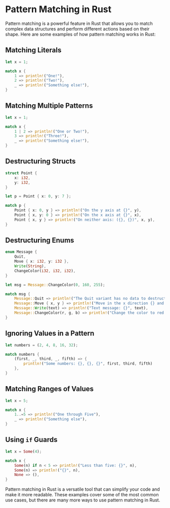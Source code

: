 # Pattern Matching in Rust

Pattern matching is a powerful feature in Rust that allows you to match complex data structures and perform different actions based on their shape. Here are some examples of how pattern matching works in Rust:

## Matching Literals

```rust
let x = 1;

match x {
    1 => println!("One!"),
    2 => println!("Two!"),
    _ => println!("Something else!"),
}
```

## Matching Multiple Patterns

```rust
let x = 1;

match x {
    1 | 2 => println!("One or Two!"),
    3 => println!("Three!"),
    _ => println!("Something else!"),
}
```

## Destructuring Structs

```rust
struct Point {
    x: i32,
    y: i32,
}

let p = Point { x: 0, y: 7 };

match p {
    Point { x: 0, y } => println!("On the y axis at {}", y),
    Point { x, y: 0 } => println!("On the x axis at {}", x),
    Point { x, y } => println!("On neither axis: ({}, {})", x, y),
}
```

## Destructuring Enums

```rust
enum Message {
    Quit,
    Move { x: i32, y: i32 },
    Write(String),
    ChangeColor(i32, i32, i32),
}

let msg = Message::ChangeColor(0, 160, 255);

match msg {
    Message::Quit => println!("The Quit variant has no data to destructure."),
    Message::Move { x, y } => println!("Move in the x direction {} and in the y direction {}", x, y),
    Message::Write(text) => println!("Text message: {}", text),
    Message::ChangeColor(r, g, b) => println!("Change the color to red {}, green {}, and blue {}", r, g, b),
}
```

## Ignoring Values in a Pattern

```rust
let numbers = (2, 4, 8, 16, 32);

match numbers {
    (first, _, third, _, fifth) => {
        println!("Some numbers: {}, {}, {}", first, third, fifth)
    },
}
```

## Matching Ranges of Values

```rust
let x = 5;

match x {
    1..=5 => println!("One through Five"),
    _ => println!("Something else"),
}
```

## Using `if` Guards

```rust
let x = Some(4);

match x {
    Some(n) if n < 5 => println!("Less than five: {}", n),
    Some(n) => println!("{}", n),
    None => (),
}
```

Pattern matching in Rust is a versatile tool that can simplify your code and make it more readable. These examples cover some of the most common use cases, but there are many more ways to use pattern matching in Rust.
